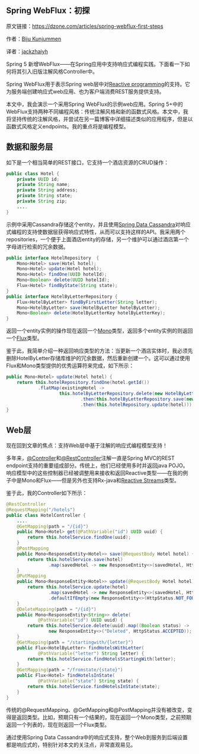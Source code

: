 ## Spring WebFlux：初探

原文链接：https://dzone.com/articles/spring-webflux-first-steps

作者：[Biju Kunjummen](https://dzone.com/users/1229843/biju.kunjummen.html)

译者：[jackzhaiyh](https://github.com/jackzhaiyh)

Spring 5 新增WebFlux——在Spring应用中支持响应式编程实践。下面看一下如何将其引入旧版注解风格Controller中。

Spring WebFlux用于表示Spring web层中对[Reactive programming](https://www.reactivemanifesto.org/)的支持。它为服务端创建响应式web应用、也为客户端消费REST服务提供支持。

本文中，我会演示一个采用Spring WebFlux的示例web应用。Spring 5+中的WebFlux支持两种不同编程风格：传统注解风格和新的函数式风格。本文中，我将坚持传统的注解风格，并尝试在另一篇博客中详细描述类似的应用程序，但是以函数式风格定义endpoints。我的重点将是编程模型。


## 数据和服务层

如下是一个相当简单的REST接口，它支持一个酒店资源的CRUD操作：

```java
public class Hotel {
    private UUID id;
    private String name;
    private String address;
    private String state;
    private String zip;
    ....
}
```

示例中采用Cassandra存储这个entity，并且使用[Spring Data Cassandra](https://spring.io/blog/2016/11/28/going-reactive-with-spring-data)对响应式编程的支持使数据层获得响应式特性，从而可以支持这样的API。我采用两个repositories，一个便于上面酒店entity的存储，另一个维护可以通过酒店第一个字母进行检索的冗余数据。

```java
public interface HotelRepository  {
    Mono<Hotel> save(Hotel hotel);
    Mono<Hotel> update(Hotel hotel);
    Mono<Hotel> findOne(UUID hotelId);
    Mono<Boolean> delete(UUID hotelId);
    Flux<Hotel> findByState(String state);
}
public interface HotelByLetterRepository {
    Flux<HotelByLetter> findByFirstLetter(String letter);
    Mono<HotelByLetter> save(HotelByLetter hotelByLetter);
    Mono<Boolean> delete(HotelByLetterKey hotelByLetterKey);
}
```


返回一个entity实例的操作现在返回一个[Mono](https://projectreactor.io/docs/core/release/api/reactor/core/publisher/Mono.html)类型，返回多个entity实例的则返回一个[Flux](https://projectreactor.io/docs/core/release/api/reactor/core/publisher/Flux.html)类型。

鉴于此，我简单介绍一种返回响应类型的方法：当更新一个酒店实体时，我必须先删除HotelByLetter存储库维护的冗余数据，然后重新创建一个。这可以通过使用Flux和Mono类型提供的优秀运算符来完成，如下所示：

```java
public Mono<Hotel> update(Hotel hotel) {
    return this.hotelRepository.findOne(hotel.getId())
            .flatMap(existingHotel ->
                    this.hotelByLetterRepository.delete(new HotelByLetter(existingHotel).getHotelByLetterKey())
                            .then(this.hotelByLetterRepository.save(new HotelByLetter(hotel)))
                            .then(this.hotelRepository.update(hotel))).next();
}
```


## Web层

现在回到文章的焦点：支持Web层中基于注解的响应式编程模型支持！

多年来，[@Controller](https://docs.spring.io/spring/docs/5.0.x/javadoc-api/org/springframework/stereotype/Controller.html)和[@RestController](https://docs.spring.io/spring/docs/5.0.x/javadoc-api/org/springframework/web/bind/annotation/RestController.html)注解一直是Spring MVC的REST endpoint支持的重要组成部分。传统上，他们已经使用多时并返回java POJO。响应模型中的这些控制器已经被调整用来接收和返回Reactive类型——在我的例子中是Mono和Flux——但是另外也支持Rx-java和[Reactive Streams](http://www.reactive-streams.org/)类型。

鉴于此，我的Controller如下所示：

```java
@RestController
@RequestMapping("/hotels")
public class HotelController {
    ....
    @GetMapping(path = "/{id}")
    public Mono<Hotel> get(@PathVariable("id") UUID uuid) {
        return this.hotelService.findOne(uuid);
    }
    @PostMapping
    public Mono<ResponseEntity<Hotel>> save(@RequestBody Hotel hotel) {
        return this.hotelService.save(hotel)
                .map(savedHotel -> new ResponseEntity<>(savedHotel, HttpStatus.CREATED));
    }
    @PutMapping
    public Mono<ResponseEntity<Hotel>> update(@RequestBody Hotel hotel) {
        return this.hotelService.update(hotel)
                .map(savedHotel -> new ResponseEntity<>(savedHotel, HttpStatus.CREATED))
                .defaultIfEmpty(new ResponseEntity<>(HttpStatus.NOT_FOUND));
    }
    @DeleteMapping(path = "/{id}")
    public Mono<ResponseEntity<String>> delete(
            @PathVariable("id") UUID uuid) {
        return this.hotelService.delete(uuid).map((Boolean status) ->
                new ResponseEntity<>("Deleted", HttpStatus.ACCEPTED));
    }
    @GetMapping(path = "/startingwith/{letter}")
    public Flux<HotelByLetter> findHotelsWithLetter(
            @PathVariable("letter") String letter) {
        return this.hotelService.findHotelsStartingWith(letter);
    }
    @GetMapping(path = "/fromstate/{state}")
    public Flux<Hotel> findHotelsInState(
            @PathVariable("state") String state) {
        return this.hotelService.findHotelsInState(state);
    }
}
```

传统的@RequestMapping、@GetMapping和@PostMapping并没有被改变，变得是返回类型。比如，预期只有一个结果的，现在返回一个Mono类型，之前预期返回一个列表的，现在则返回一个Flux类型。

通过使用Spring Data Cassandra中的响应式支持，整个Web到服务到后端设置都是响应式的，特别针对本文的关注点，非常直观易见。

